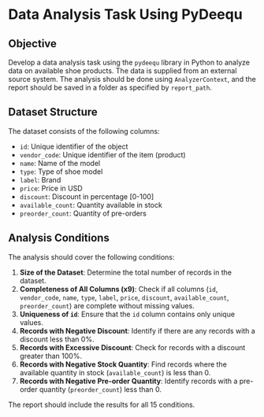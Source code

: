 # Data Analysis Task Using PyDeequ

## Objective

Develop a data analysis task using the `pydeequ` library in Python to analyze data on available shoe products. The data is supplied from an external source system. The analysis should be done using `AnalyzerContext`, and the report should be saved in a folder as specified by `report_path`.

## Dataset Structure

The dataset consists of the following columns:

- `id`: Unique identifier of the object
- `vendor_code`: Unique identifier of the item (product)
- `name`: Name of the model
- `type`: Type of shoe model
- `label`: Brand
- `price`: Price in USD
- `discount`: Discount in percentage [0-100]
- `available_count`: Quantity available in stock
- `preorder_count`: Quantity of pre-orders

## Analysis Conditions

The analysis should cover the following conditions:

1. **Size of the Dataset**: Determine the total number of records in the dataset.
2. **Completeness of All Columns (x9)**: Check if all columns (`id`, `vendor_code`, `name`, `type`, `label`, `price`, `discount`, `available_count`, `preorder_count`) are complete without missing values.
3. **Uniqueness of `id`**: Ensure that the `id` column contains only unique values.
4. **Records with Negative Discount**: Identify if there are any records with a discount less than 0%.
5. **Records with Excessive Discount**: Check for records with a discount greater than 100%.
6. **Records with Negative Stock Quantity**: Find records where the available quantity in stock (`available_count`) is less than 0.
7. **Records with Negative Pre-order Quantity**: Identify records with a pre-order quantity (`preorder_count`) less than 0.

The report should include the results for all 15 conditions.
